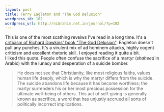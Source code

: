 ```yaml
--- 
layout: post
title: Terry Eagleton and "The God Delusion"
wordpress_id: 102
wordpress_url: http://nibrahim.net.in/journal/?p=102
---
```

This is one of the most scathing reveiws I've read in a long time. It's a <a href="http://www.lrb.co.uk/v28/n20/eagl01_.html">criticism of Richard Dawkins' book "The God Delusion"</a>. Eagleton doesn't pull any punches. It's a virulent mix of ad hominem attacks, highly cogent criticism and excellent rhetoric skill. I enjoyed reading it quite a bit. 
<br />
I liked this quote. People often confuse the sacrifice of a martyr (<em>shaheed</em> in Arabic) with the lunacy and desperation of a suicide bomber. 
<blockquote>
He does not see that Christianity, like most religious faiths, values human life deeply, which is why the martyr differs from the suicide. The suicide abandons life because it has become worthless; the martyr surrenders his or her most precious possession for the ultimate well-being of others. This act of self-giving is generally known as sacrifice, a word that has unjustly accrued all sorts of politically incorrect implications.
</blockquote>
